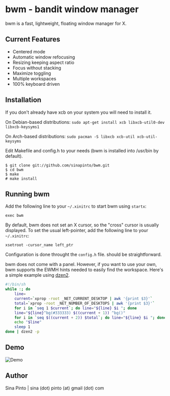 bwm - bandit window manager
===========================
bwm is a fast, lightweight, floating window manager for X.

Current Features
----------------
* Centered mode
* Automatic window refocusing
* Resizing keeping aspect ratio
* Focus without stacking
* Maximize toggling
* Multiple workspaces
* 100% keyboard driven

Installation
------------
If you don't already have xcb on your system you will need to install it.

On Debian-based distributions:
`sudo apt-get install xcb libxcb-util0-dev libxcb-keysyms1`

On Arch-based distributions:
`sudo pacman -S libxcb xcb-util xcb-util-keysyms`

Edit Makefile and config.h to your needs (bwm is installed into /usr/bin by default).

    $ git clone git://github.com/sinapinto/bwm.git
    $ cd bwm
    $ make
    # make install

Running bwm
-----------
Add the following line to your `~/.xinitrc` to start bwm using `startx`:

    exec bwm

By default, bwm does not set an X cursor, so the "cross" cursor is usually displayed.  To set the usual left-pointer, add the following line to your `~/.xinitrc`:

    xsetroot -cursor_name left_ptr

Configuration is done throught the `config.h` file. should be straightforward.

bwm does not come with a panel.  However, if you want to use your own, bwm
supports the EWMH hints needed to easily find the workspace. Here's a simple example using [dzen2](http://github.com/robm/dzen).

```sh
#!/bin/sh
while :; do
    line=
    current=`xprop -root _NET_CURRENT_DESKTOP | awk '{print $3}'`
    total=`xprop -root _NET_NUMBER_OF_DESKTOPS | awk '{print $3}'`
    for i in `seq 1 $current`; do line="${line} $i "; done
    line="${line}^bg(#333333) $((current + 1)) ^bg()"
    for i in `seq $((current + 2)) $total`; do line="${line} $i "; done
    echo "$line"
    sleep 1
done | dzen2 -p

```

Demo
----
![Demo](http://i.imgur.com/HJ6TcHM.gif)

Author
------
Sina Pinto | sina (dot) pinto (at) gmail (dot) com
